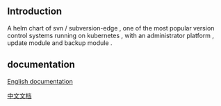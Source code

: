 ## Introduction

A helm chart of svn / subversion-edge  , one of the most popular version control systems running on kubernetes ,  with an administrator platform , update module and backup module .

## documentation

[English documentation](svn/READEME.md)

[中文文档](READEME-zn.md)
